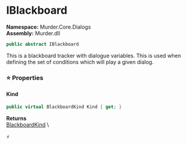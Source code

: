 # IBlackboard

**Namespace:** Murder.Core.Dialogs \
**Assembly:** Murder.dll

```csharp
public abstract IBlackboard
```

This is a blackboard tracker with dialogue variables.
            This is used when defining the set of conditions which will play a given dialog.

### ⭐ Properties
#### Kind
```csharp
public virtual BlackboardKind Kind { get; }
```

**Returns** \
[BlackboardKind](../../../Murder/Core/Dialogs/BlackboardKind.html) \


⚡